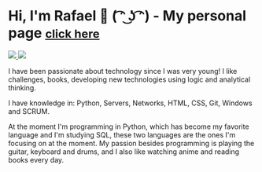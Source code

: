 # Hi, I'm  Rafael 👋 ( ͡ᵔ ͜ʖ ͡ᵔ) - My personal page <small>[click here](https://dev-rafael-santos.github.io/my-web-site/)</small>

<a href="https://www.linkedin.com/in/rafael-santos-b51226101/">
  <img src="https://img.shields.io/badge/linkedin-%230077B5.svg?&style=for-the-badge&logo=linkedin&logoColor=white"/>
</a>  
<a href="https://www.instagram.com/_rafael_sants/">
  <img src="https://img.shields.io/badge/instagram-%23E4405F.svg?&style=for-the-badge&logo=instagram&logoColor=white"/>
</a>

<!-- ![Anurag's GitHub stats](https://github-readme-stats.vercel.app/api?username=dev-rafael-santos&show_icons=true&theme=dark) 

[![Top Langs](https://github-readme-stats.vercel.app/api/top-langs/?username=dev-rafael-santos&layout=pie&theme=dark)](https://github.com/dev-rafael-santos/github-readme-stats) -->

I have been passionate about technology since I was very young! I like challenges, books, developing new technologies using logic and analytical thinking.

I have knowledge in: Python, Servers, Networks, HTML, CSS, Git, Windows and SCRUM.

At the moment I'm programming in Python, which has become my favorite language and I'm studying SQL, these two languages ​​are the ones I'm focusing on at the moment. My passion besides programming is playing the guitar, keyboard and drums, and I also like watching anime and reading books every day.


